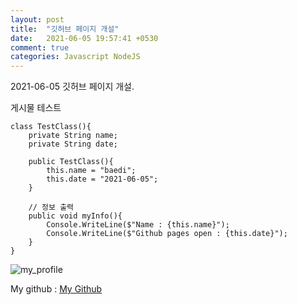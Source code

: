 ```yaml
---
layout: post
title:  "깃허브 페이지 개설"
date:   2021-06-05 19:57:41 +0530
comment: true
categories: Javascript NodeJS
---
```

2021-06-05 깃허브 페이지 개설.

게시물 테스트

```Csharp
class TestClass(){
	private String name;
	private String date;

	public TestClass(){
		this.name = "baedi";
		this.date = "2021-06-05";
	}

	// 정보 출력
	public void myInfo(){
		Console.WriteLine($"Name : {this.name}");
		Console.WriteLine($"Github pages open : {this.date}");
	}
}
```
![my_profile](https://baedi.github.io/assets/portfolio_.png)

My github : [My Github][my-github]

[my-github]: https://github.com/baedi
